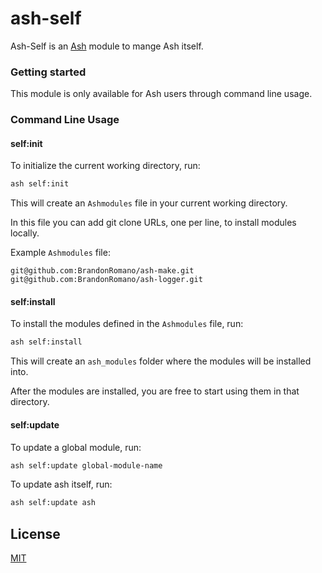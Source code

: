 # ash-self

Ash-Self is an [Ash](https://github.com/BrandonRomano/ash) module to mange Ash itself.

### Getting started

This module is only available for Ash users through command line usage.

### Command Line Usage

#### self:init

To initialize the current working directory, run:

```sh
ash self:init
```

This will create an `Ashmodules` file in your current working directory.

In this file you can add git clone URLs, one per line, to install modules locally.

Example `Ashmodules` file:

```
git@github.com:BrandonRomano/ash-make.git
git@github.com:BrandonRomano/ash-logger.git
```

#### self:install

To install the modules defined in the `Ashmodules` file, run:

```sh
ash self:install
```

This will create an `ash_modules` folder where the modules will be installed into.

After the modules are installed, you are free to start using them in that directory.

#### self:update

To update a global module, run:

```sh
ash self:update global-module-name
```

To update ash itself, run:

```sh
ash self:update ash
```

## License

[MIT](LICENSE.md)
